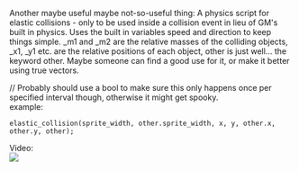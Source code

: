 Another maybe useful maybe not-so-useful thing: A physics script for elastic collisions - only to be used inside a collision event in lieu of GM's built in physics. Uses the built in variables speed and direction to keep things simple.
_m1 and _m2 are the relative masses of the colliding objects, _x1, _y1 etc. are the relative positions of each object, other is just well... the keyword other. Maybe someone can find a good use for it, or make it better using true vectors.

// Probably should use a bool to make sure this only happens once per specified interval though, otherwise it might get spooky.  
example:   
```gml
elastic_collision(sprite_width, other.sprite_width, x, y, other.x, other.y, other);
```

Video:  
[![](https://i.ytimg.com/vi/V9-wOg65kGA/sddefault.jpg?sqp=-oaymwEmCIAFEOAD8quKqQMa8AEB-AH6CYAC0AWKAgwIABABGDQgZSg-MA8=&rs=AOn4CLCKLV-EPE2jeSdSViHih3FZ9B6FRQ)](https://www.youtube.com/watch?v=V9-wOg65kGA)
